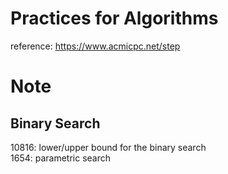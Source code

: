 # Practices for Algorithms
reference: https://www.acmicpc.net/step

# Note
## Binary Search
10816: lower/upper bound for the binary search</br>
1654: parametric search
